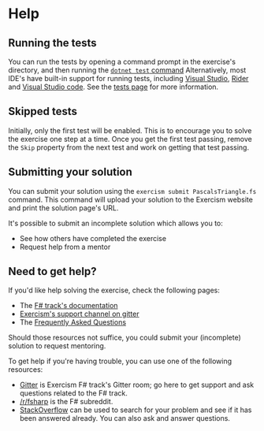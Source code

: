 # Help

## Running the tests

You can run the tests by opening a command prompt in the exercise's directory, and then running the [`dotnet test` command](https://docs.microsoft.com/en-us/dotnet/core/tools/dotnet-test)
Alternatively, most IDE's have built-in support for running tests, including [Visual Studio](https://docs.microsoft.com/en-us/visualstudio/test/run-unit-tests-with-test-explorer), [Rider](https://www.jetbrains.com/help/rider/Unit_Testing_in_Solution.html) and [Visual Studio code](https://github.com/OmniSharp/omnisharp-vscode/wiki/How-to-run-and-debug-unit-tests).
See the [tests page](https://exercism.io/tracks/fsharp/tests) for more information.

## Skipped tests

Initially, only the first test will be enabled.
This is to encourage you to solve the exercise one step at a time.
Once you get the first test passing, remove the `Skip` property from the next test and work on getting that test passing.

## Submitting your solution

You can submit your solution using the `exercism submit PascalsTriangle.fs` command.
This command will upload your solution to the Exercism website and print the solution page's URL.

It's possible to submit an incomplete solution which allows you to:

- See how others have completed the exercise
- Request help from a mentor

## Need to get help?

If you'd like help solving the exercise, check the following pages:

- The [F# track's documentation](https://exercism.org/docs/tracks/fsharp)
- [Exercism's support channel on gitter](https://gitter.im/exercism/support)
- The [Frequently Asked Questions](https://exercism.org/docs/using/faqs)

Should those resources not suffice, you could submit your (incomplete) solution to request mentoring.

To get help if you're having trouble, you can use one of the following resources:

- [Gitter](https://gitter.im/exercism/xfsharp) is Exercism F# track's Gitter room; go here to get support and ask questions related to the F# track.
- [/r/fsharp](https://www.reddit.com/r/fsharp) is the F# subreddit.
- [StackOverflow](http://stackoverflow.com/questions/tagged/f%23) can be used to search for your problem and see if it has been answered already. You can also ask and answer questions.